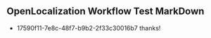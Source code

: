 ## OpenLocalization Workflow Test MarkDown
* 17590f11-7e8c-48f7-b9b2-2f33c30016b7 
thanks!<!--HONumber=Mar16_HO2-->
